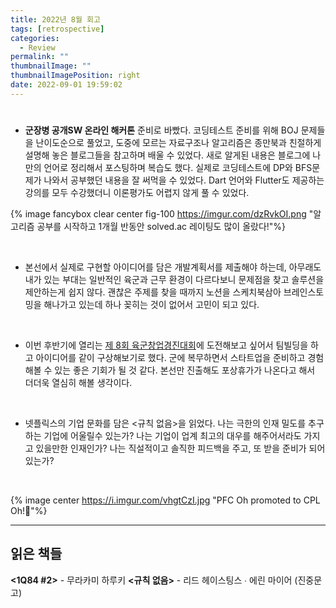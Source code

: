 ```yaml
---
title: 2022년 8월 회고
tags: [retrospective]
categories:
  - Review
permalink: ""
thumbnailImage: ""
thumbnailImagePosition: right
date: 2022-09-01 19:59:02
---
```


#

- **군장병 공개SW 온라인 해커톤** 준비로 바빴다. 코딩테스트 준비를 위해 BOJ 문제들을 난이도순으로 풀었고, 도중에 모르는 자료구조나 알고리즘은 종만북과 친절하게 설명해 놓은 블로그들을 참고하며 배울 수 있었다. 새로 알게된 내용은 블로그에 나만의 언어로 정리해서 포스팅하며 복습도 했다. 실제로 코딩테스트에 DP와 BFS문제가 나와서 공부했던 내용을 잘 써먹을 수 있었다. Dart 언어와 Flutter도 제공하는 강의를 모두 수강했더니 이론평가도 어렵지 않게 풀 수 있었다.

{% image fancybox clear center fig-100 https://imgur.com/dzRvkOI.png "알고리즘 공부를 시작하고 1개월 반동안 solved.ac 레이팅도 많이 올랐다!"%}

<br >

- 본선에서 실제로 구현할 아이디어를 담은 개발계획서를 제출해야 하는데, 아무래도 내가 있는 부대는 일반적인 육군과 근무 환경이 다르다보니 문제점을 찾고 솔루션을 제안하는게 쉽지 않다. 괜찮은 주제를 찾을 때까지 노션을 스케치북삼아 브레인스토밍을 해나가고 있는데 하나 꽂히는 것이 없어서 고민이 되고 있다.

<br >

- 이번 후반기에 열리는 [제 8회 육군창업경진대회](https://www.army-startup.co.kr)에 도전해보고 싶어서 팀빌딩을 하고 아이디어를 같이 구상해보기로 했다. 군에 복무하면서 스타트업을 준비하고 경험해볼 수 있는 좋은 기회가 될 것 같다. 본선만 진출해도 포상휴가가 나온다고 해서 더더욱 열심히 해볼 생각이다.

<br >

- 넷플릭스의 기업 문화를 담은 <규칙 없음>을 읽었다. 나는 극한의 인재 밀도를 추구하는 기업에 어울릴수 있는가? 나는 기업이 업계 최고의 대우를 해주어서라도 가지고 있을만한 인재인가? 나는 직설적이고 솔직한 피드백을 주고, 또 받을 준비가 되어있는가?

<br >

{% image center https://i.imgur.com/vhgtCzI.jpg "PFC Oh promoted to CPL Oh!🫡"%}

---

## 읽은 책들

**<1Q84 #2>** - 무라카미 하루키
**<규칙 없음>** - 리드 헤이스팅스 ∙ 에린 마이어 (진중문고)
